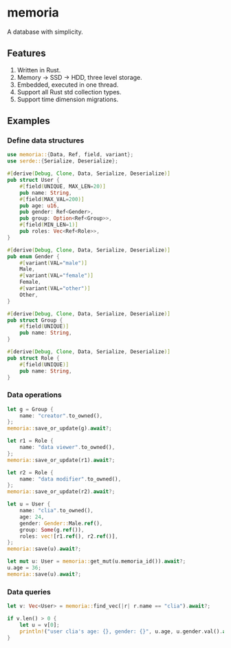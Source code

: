 # memoria

A database with simplicity.

## Features

1. Written in Rust.
1. Memory -> SSD -> HDD, three level storage.
1. Embedded, executed in one thread.
1. Support all Rust std collection types.
1. Support time dimension migrations.

## Examples

### Define data structures

```rust
use memoria::{Data, Ref, field, variant};
use serde::{Serialize, Deserialize};

#[derive(Debug, Clone, Data, Serialize, Deserialize)]
pub struct User {
    #[field(UNIQUE, MAX_LEN=20)]
    pub name: String,
    #[field(MAX_VAL=200)]
    pub age: u16,
    pub gender: Ref<Gender>,
    pub group: Option<Ref<Group>>,
    #[field(MIN_LEN=1)]
    pub roles: Vec<Ref<Role>>,
}

#[derive(Debug, Clone, Data, Serialize, Deserialize)]
pub enum Gender {
    #[variant(VAL="male")]
    Male,
    #[variant(VAL="female")]
    Female,
    #[variant(VAL="other")]
    Other,
}

#[derive(Debug, Clone, Data, Serialize, Deserialize)]
pub struct Group {
    #[field(UNIQUE)]
    pub name: String,
}

#[derive(Debug, Clone, Data, Serialize, Deserialize)]
pub struct Role {
    #[field(UNIQUE)]
    pub name: String,
}
```

### Data operations

```rust
let g = Group {
    name: "creator".to_owned(),
};
memoria::save_or_update(g).await?;

let r1 = Role {
    name: "data viewer".to_owned(),
};
memoria::save_or_update(r1).await?;

let r2 = Role {
    name: "data modifier".to_owned(),
};
memoria::save_or_update(r2).await?;

let u = User {
    name: "clia".to_owned(),
    age: 24,
    gender: Gender::Male.ref(),
    group: Some(g.ref()),
    roles: vec![r1.ref(), r2.ref()],
};
memoria::save(u).await?;

let mut u: User = memoria::get_mut(u.memoria_id()).await?;
u.age = 36;
memoria::save(u).await?;
```

### Data queries

```rust
let v: Vec<User> = memoria::find_vec(|r| r.name == "clia").await?;

if v.len() > 0 {
    let u = v[0];
    println!("user clia's age: {}, gender: {}", u.age, u.gender.val().await?);
}
```
